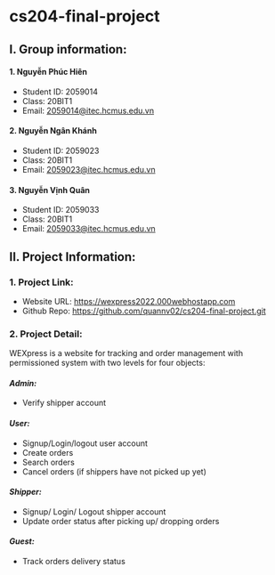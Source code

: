 # cs204-final-project

## I. Group information:
#### 1. Nguyễn Phúc Hiên
* Student ID: 2059014
* Class: 20BIT1
* Email: 2059014@itec.hcmus.edu.vn
#### 2. Nguyễn Ngân Khánh
* Student ID: 2059023
* Class: 20BIT1
* Email: 2059023@itec.hcmus.edu.vn
#### 3. Nguyễn Vịnh Quân
* Student ID: 2059033
* Class: 20BIT1
* Email: 2059033@itec.hcmus.edu.vn

## II. Project Information:
### 1. Project Link:
* Website URL: https://wexpress2022.000webhostapp.com
* Github Repo: https://github.com/quannv02/cs204-final-project.git
### 2. Project Detail:
WEXpress is a website for tracking and order management with permissioned system with two levels for four objects:

#### _Admin:_
* Verify shipper account
#### _User:_
* Signup/Login/logout user account
* Create orders
* Search orders
* Cancel orders (if shippers have not picked up yet)
#### _Shipper:_
* Signup/ Login/ Logout shipper account
* Update order status after picking up/ dropping orders
#### _Guest:_
* Track orders delivery status


